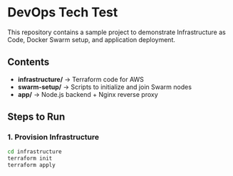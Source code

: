 # DevOps Tech Test

This repository contains a sample project to demonstrate Infrastructure as Code, Docker Swarm setup, and application deployment.

## Contents
- **infrastructure/** → Terraform code for AWS
- **swarm-setup/** → Scripts to initialize and join Swarm nodes
- **app/** → Node.js backend + Nginx reverse proxy

## Steps to Run

### 1. Provision Infrastructure
```bash
cd infrastructure
terraform init
terraform apply
